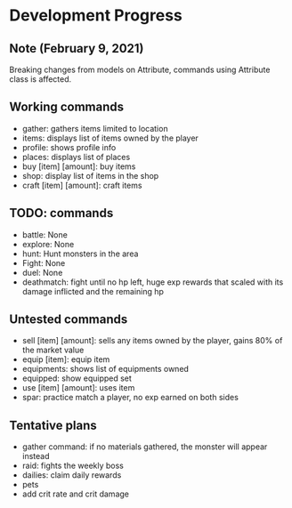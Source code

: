# Development Progress

## Note (February 9, 2021)

Breaking changes from models on Attribute, commands using Attribute class is affected.

## Working commands

- gather: gathers items limited to location
- items: displays list of items owned by the player
- profile: shows profile info
- places: displays list of places
- buy \[item\] \[amount\]: buy items
- shop: display list of items in the shop
- craft \[item\] \[amount\]: craft items

## TODO: commands

- battle: None
- explore: None
- hunt: Hunt monsters in the area
- Fight: None
- duel: None
- deathmatch: fight until no hp left, huge exp rewards that scaled with its damage inflicted and the remaining hp

## Untested commands

- sell \[item\] \[amount\]: sells any items owned by the player, gains 80% of the market value
- equip \[item\]: equip item
- equipments: shows list of equipments owned
- equipped: show equipped set
- use \[item\] \[amount\]: uses item
- spar: practice match a player, no exp earned on both sides

## Tentative plans

- gather command: if no materials gathered, the monster will appear instead
- raid: fights the weekly boss
- dailies: claim daily rewards
- pets
- add crit rate and crit damage